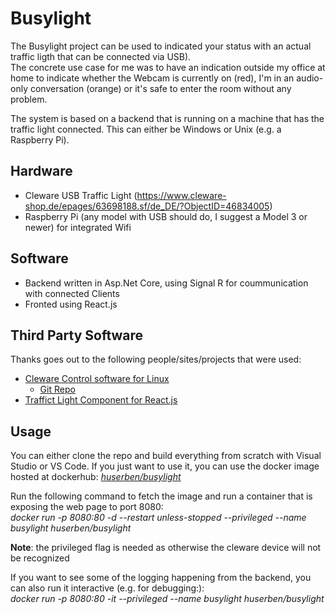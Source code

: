 # Busylight
The Busylight project can be used to indicated your status with an actual traffic ligth that can be connected via USB).  
The concrete use case for me was to have an indication outside my office at home to indicate whether the Webcam is currently on (red), I'm in an audio-only conversation (orange) or it's safe to enter the room without any problem.

The system is based on a backend that is running on a machine that has the traffic light connected. This can either be Windows or Unix (e.g. a Raspberry Pi).

## Hardware
- Cleware USB Traffic Light (https://www.cleware-shop.de/epages/63698188.sf/de_DE/?ObjectID=46834005)
- Raspberry Pi (any model with USB should do, I suggest a Model 3 or newer) for integrated Wifi

## Software
- Backend written in Asp.Net Core, using Signal R for coummunication with connected Clients
- Fronted using React.js

## Third Party Software
Thanks goes out to the following people/sites/projects that were used:
- [Cleware Control software for Linux](https://www.vanheusden.com/clewarecontrol/)
  - [Git Repo](https://github.com/flok99/clewarecontrol)
 - [Traffict Light Component for React.js](https://github.com/sgnh/react-trafficlight)

## Usage
You can either clone the repo and build everything from scratch with Visual Studio or VS Code.
If you just want to use it, you can use the docker image hosted at dockerhub: *[huserben/busylight](https://hub.docker.com/repository/docker/huserben/busylight)*

Run the following command to fetch the image and run a container that is exposing the web page to port 8080:  
*docker run -p 8080:80 -d --restart unless-stopped --privileged --name busylight huserben/busylight*

**Note**: the privileged flag is needed as otherwise the cleware device will not be recognized

If you want to see some of the logging happening from the backend, you can also run it interactive (e.g. for debugging:):  
*docker run -p 8080:80 -it --privileged --name busylight huserben/busylight*
